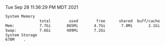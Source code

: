 Tue Sep 28 11:36:29 PM MDT 2021
```bash
System Memory
               total        used        free      shared  buff/cache   available
Mem:           7.7Gi       865Mi       4.7Gi       7.0Mi       2.1Gi       6.5Gi
Swap:          7.6Gi       489Mi       7.2Gi
System Storage
678M	.
```
```bash
